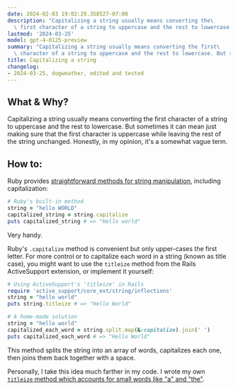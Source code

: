 ```yaml
---
date: 2024-02-03 19:02:29.358527-07:00
description: "Capitalizing a string usually means converting the\
  \ first character of a string to uppercase and the rest to lowercase. But sometimes\u2026"
lastmod: '2024-03-25'
model: gpt-4-0125-preview
summary: "Capitalizing a string usually means converting the first\
  \ character of a string to uppercase and the rest to lowercase. But sometimes\u2026"
title: Capitalizing a string
changelog:
- 2024-03-25, dogweather, edited and tested
---
```


## What & Why?
Capitalizing a string usually means converting the first character of a string to uppercase and the rest to lowercase. But sometimes it can mean just making sure that the first character is uppercase while leaving the rest of the string unchanged. Honestly, in my opinion, it's a somewhat vague term.

## How to:
Ruby provides [straightforward methods for string manipulation](https://docs.ruby-lang.org/en/3.3/String.html), including capitalization:

```ruby
# Ruby's built-in method
string = "hello WORLD"
capitalized_string = string.capitalize
puts capitalized_string # => "Hello world"
```

Very handy.

Ruby's `.capitalize` method is convenient but only upper-cases the first letter. For more control or to capitalize each word in a string (known as title case), you might want to use the `titleize` method from the Rails ActiveSupport extension, or implement it yourself:

```ruby
# Using ActiveSupport's 'titleize' in Rails
require 'active_support/core_ext/string/inflections'
string = "hello world"
puts string.titleize # => "Hello World"
```

```ruby
# A home-made solution
string = "hello world"
capitalized_each_word = string.split.map(&:capitalize).join(' ')
puts capitalized_each_word # => "Hello World"
```

This method splits the string into an array of words, capitalizes each one, then joins them back together with a space.

Personally, I take this idea much farther in my code. I wrote my own [`titleize` method which accounts for small words like "a" and "the"](https://github.com/public-law/law_string/blob/master/lib/law_string.rb).
